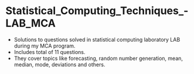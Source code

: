 # Statistical_Computing_Techniques_-LAB_MCA
+ Solutions to questions solved in statistical computing laboratory LAB during my MCA program.  
+ Includes total of 11 questions. 
+ They cover topics like forecasting, random number generation, mean, median, mode, deviations and others. 
